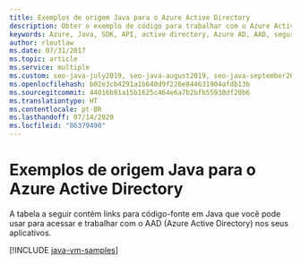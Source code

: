 ```yaml
---
title: Exemplos de origem Java para o Azure Active Directory
description: Obter o exemplo de código para trabalhar com o Azure Active Directory a partir de seus aplicativos Java.
keywords: Azure, Java, SDK, API, active directory, Azure AD, AAD, segurança, login, autenticação, SSO, SAML
author: rloutlaw
ms.date: 07/31/2017
ms.topic: article
ms.service: multiple
ms.custom: seo-java-july2019, seo-java-august2019, seo-java-september2019, devx-track-java
ms.openlocfilehash: b02e3cb4291a1b640d9f226e844631904afdb13b
ms.sourcegitcommit: 44016b81a15b1625c464e6a7b2bfb55938df20b6
ms.translationtype: HT
ms.contentlocale: pt-BR
ms.lasthandoff: 07/14/2020
ms.locfileid: "86379490"
---
```

# <a name="java-source-samples-for-azure-active-directory"></a>Exemplos de origem Java para o Azure Active Directory

A tabela a seguir contém links para código-fonte em Java que você pode usar para acessar e trabalhar com o AAD (Azure Active Directory) nos seus aplicativos.

[!INCLUDE [java-vm-samples](includes/java-aad-samples.md)]
